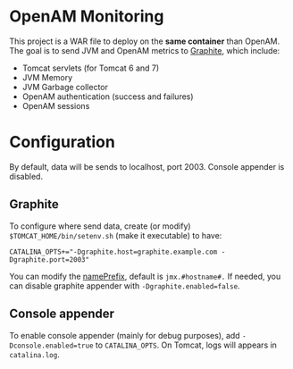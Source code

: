 # OpenAM Monitoring 

This project is a WAR file to deploy on the **same container** than OpenAM.
The goal is to send JVM and OpenAM metrics to [Graphite](http://graphite.wikidot.com), which include:

* Tomcat servlets (for Tomcat 6 and 7)
* JVM Memory
* JVM Garbage collector
* OpenAM authentication (success and failures)
* OpenAM sessions

# Configuration

By default, data will be sends to localhost, port 2003. Console appender is disabled.

## Graphite

To configure where send data, create (or modify) ```$TOMCAT_HOME/bin/setenv.sh``` (make it executable) to have:

    CATALINA_OPTS+="-Dgraphite.host=graphite.example.com -Dgraphite.port=2003"

You can modify the [namePrefix](https://github.com/jmxtrans/embedded-jmxtrans/wiki/Graphite-Writer), default is ```jmx.#hostname#.``` 
If needed, you can disable graphite appender with ```-Dgraphite.enabled=false```.

## Console appender

To enable console appender (mainly for debug purposes), add ```-Dconsole.enabled=true``` to ```CATALINA_OPTS```. On Tomcat, logs will appears in ```catalina.log```. 